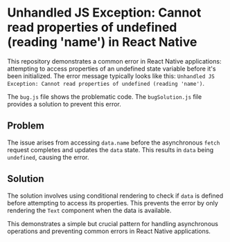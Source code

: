 # Unhandled JS Exception: Cannot read properties of undefined (reading 'name') in React Native

This repository demonstrates a common error in React Native applications: attempting to access properties of an undefined state variable before it's been initialized.  The error message typically looks like this: `Unhandled JS Exception: Cannot read properties of undefined (reading 'name')`.

The `bug.js` file shows the problematic code.  The `bugSolution.js` file provides a solution to prevent this error.

## Problem

The issue arises from accessing `data.name` before the asynchronous `fetch` request completes and updates the `data` state.  This results in `data` being `undefined`, causing the error.

## Solution

The solution involves using conditional rendering to check if `data` is defined before attempting to access its properties.  This prevents the error by only rendering the `Text` component when the data is available.

This demonstrates a simple but crucial pattern for handling asynchronous operations and preventing common errors in React Native applications.